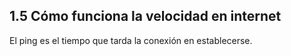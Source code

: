 ## 1.5 Cómo funciona la velocidad en internet

El ping es el tiempo que tarda la conexión en establecerse.


